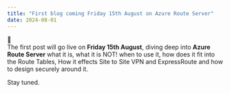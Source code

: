 ```yaml
---
title: "First blog coming Friday 15th August on Azure Route Server"
date: 2024-08-01
---
```


👋  
The first post will go live on **Friday 15th August**, diving deep into **Azure Route Server** what it is, what it is NOT! when to use it, how does it fit into the Route Tables, How it effects Site to Site VPN and ExpressRoute and how to design securely around it.

Stay tuned.
